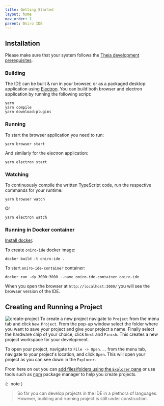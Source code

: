 ```yaml
---
title: Getting Started
layout: home
nav_order: 1
parent: Oniro IDE
---
```

## Installation
Please make sure that your system follows the [Theia development prerequisites](https://github.com/eclipse-theia/theia/blob/master/doc/Developing.md#prerequisites).

### Building
The IDE can be built & run in your browser, or as a packaged desktop application using [Electron](https://www.electronjs.org/).
You can build both browser and electron application by running the following script:
```
yarn
yarn compile
yarn download:plugins
```

### Running
To start the browser application you need to run:
```
yarn browser start
```
And similarly for the electron application:

```
yarn electron start
```

### Watching

To continuously compile the written TypeScript code, run the respective commands for your runtime:

```
yarn browser watch
```
Or

```
yarn electron watch
```
### Running in Docker container
[Install docker](https://docs.docker.com/get-docker/).

 To create `oniro-ide` docker image:

```
docker build -t oniro-ide .
```
To start `oniro-ide-container` container:

```
docker run -dp 3000:3000 --name oniro-ide-container oniro-ide
```
When you open the browser at `http://localhost:3000/` you will see the browser version of the IDE.

## Creating and Running a Project

![create-project](assets/images/create-project.png)
To create a new project navigate to `Project` from the menu tab and click `New Project`. From the pop-up window select the folder where you want to save your project and give your project a name. Finally select the hardware chip of your choice, click `Next` and `Finish`. This creates a new project workspace for your development.

To open your project, navigate to `File -> Open...` from the menu tab, navigate to your project's location, and click `Open`. This will open your project as you can see down in the `Explorer`.

From here on out you can [add files/folders using the `Explorer` pane](ide-user-interface.md/#explorer) or use tools such as [npm](https://www.npmjs.com/) package manager to help you create projects.

{: .note }
> So far you can develop projects in the IDE in a plethora of languages. However, building and running project is still under construction.